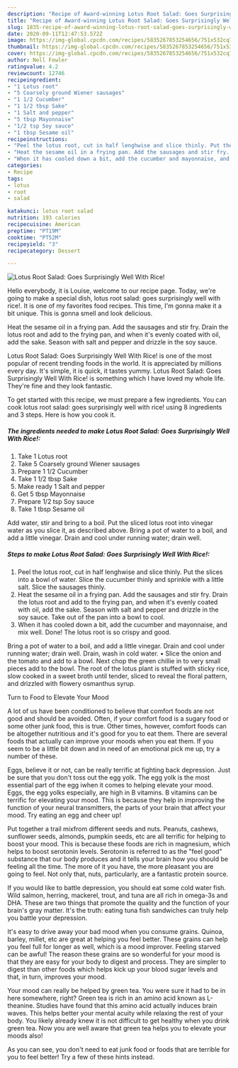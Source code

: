 ```yaml
---
description: "Recipe of Award-winning Lotus Root Salad: Goes Surprisingly Well With Rice!"
title: "Recipe of Award-winning Lotus Root Salad: Goes Surprisingly Well With Rice!"
slug: 1835-recipe-of-award-winning-lotus-root-salad-goes-surprisingly-well-with-rice
date: 2020-09-11T12:47:53.572Z
image: https://img-global.cpcdn.com/recipes/5835267853254656/751x532cq70/lotus-root-salad-goes-surprisingly-well-with-rice-recipe-main-photo.jpg
thumbnail: https://img-global.cpcdn.com/recipes/5835267853254656/751x532cq70/lotus-root-salad-goes-surprisingly-well-with-rice-recipe-main-photo.jpg
cover: https://img-global.cpcdn.com/recipes/5835267853254656/751x532cq70/lotus-root-salad-goes-surprisingly-well-with-rice-recipe-main-photo.jpg
author: Nell Fowler
ratingvalue: 4.2
reviewcount: 12746
recipeingredient:
- "1 Lotus root"
- "5 Coarsely ground Wiener sausages"
- "1 1/2 Cucumber"
- "1 1/2 tbsp Sake"
- "1 Salt and pepper"
- "5 tbsp Mayonnaise"
- "1/2 tsp Soy sauce"
- "1 tbsp Sesame oil"
recipeinstructions:
- "Peel the lotus root, cut in half lenghwise and slice thinly. Put the slices into a bowl of water. Slice the cucumber thinly and sprinkle with a little salt. Slice the sausages thinly."
- "Heat the sesame oil in a frying pan. Add the sausages and stir fry. Drain the lotus root and add to the frying pan, and when it&#39;s evenly coated with oil, add the sake. Season with salt and pepper and drizzle in the soy sauce. Take out of the pan into a bowl to cool."
- "When it has cooled down a bit, add the cucumber and mayonnaise, and mix well. Done! The lotus root is so crispy and good."
categories:
- Recipe
tags:
- lotus
- root
- salad

katakunci: lotus root salad 
nutrition: 193 calories
recipecuisine: American
preptime: "PT19M"
cooktime: "PT52M"
recipeyield: "3"
recipecategory: Dessert

---
```



![Lotus Root Salad: Goes Surprisingly Well With Rice!](https://img-global.cpcdn.com/recipes/5835267853254656/751x532cq70/lotus-root-salad-goes-surprisingly-well-with-rice-recipe-main-photo.jpg)

Hello everybody, it is Louise, welcome to our recipe page. Today, we're going to make a special dish, lotus root salad: goes surprisingly well with rice!. It is one of my favorites food recipes. This time, I'm gonna make it a bit unique. This is gonna smell and look delicious.

Heat the sesame oil in a frying pan. Add the sausages and stir fry. Drain the lotus root and add to the frying pan, and when it&#39;s evenly coated with oil, add the sake. Season with salt and pepper and drizzle in the soy sauce.

Lotus Root Salad: Goes Surprisingly Well With Rice! is one of the most popular of recent trending foods in the world. It is appreciated by millions every day. It's simple, it is quick, it tastes yummy. Lotus Root Salad: Goes Surprisingly Well With Rice! is something which I have loved my whole life. They're fine and they look fantastic.


To get started with this recipe, we must prepare a few ingredients. You can cook lotus root salad: goes surprisingly well with rice! using 8 ingredients and 3 steps. Here is how you cook it.

<!--inarticleads1-->

##### The ingredients needed to make Lotus Root Salad: Goes Surprisingly Well With Rice!:

1. Take 1 Lotus root
1. Take 5 Coarsely ground Wiener sausages
1. Prepare 1 1/2 Cucumber
1. Take 1 1/2 tbsp Sake
1. Make ready 1 Salt and pepper
1. Get 5 tbsp Mayonnaise
1. Prepare 1/2 tsp Soy sauce
1. Take 1 tbsp Sesame oil


Add water, stir and bring to a boil. Put the sliced lotus root into vinegar water as you slice it, as described above. Bring a pot of water to a boil, and add a little vinegar. Drain and cool under running water; drain well. 

<!--inarticleads2-->

##### Steps to make Lotus Root Salad: Goes Surprisingly Well With Rice!:

1. Peel the lotus root, cut in half lenghwise and slice thinly. Put the slices into a bowl of water. Slice the cucumber thinly and sprinkle with a little salt. Slice the sausages thinly.
1. Heat the sesame oil in a frying pan. Add the sausages and stir fry. Drain the lotus root and add to the frying pan, and when it&#39;s evenly coated with oil, add the sake. Season with salt and pepper and drizzle in the soy sauce. Take out of the pan into a bowl to cool.
1. When it has cooled down a bit, add the cucumber and mayonnaise, and mix well. Done! The lotus root is so crispy and good.


Bring a pot of water to a boil, and add a little vinegar. Drain and cool under running water; drain well. Drain, wash in cold water. • Slice the onion and the tomato and add to a bowl. Next chop the green chillie in to very small pieces add to the bowl. The root of the lotus plant is stuffed with sticky rice, slow cooked in a sweet broth until tender, sliced to reveal the floral pattern, and drizzled with flowery osmanthus syrup. 

Turn to Food to Elevate Your Mood


A lot of us have been conditioned to believe that comfort foods are not good and should be avoided. Often, if your comfort food is a sugary food or some other junk food, this is true. Other times, however, comfort foods can be altogether nutritious and it's good for you to eat them. There are several foods that actually can improve your moods when you eat them. If you seem to be a little bit down and in need of an emotional pick me up, try a number of these.

Eggs, believe it or not, can be really terrific at fighting back depression. Just be sure that you don't toss out the egg yolk. The egg yolk is the most essential part of the egg iwhen it comes to helping elevate your mood. Eggs, the egg yolks especially, are high in B vitamins. B vitamins can be terrific for elevating your mood. This is because they help in improving the function of your neural transmitters, the parts of your brain that affect your mood. Try eating an egg and cheer up!

Put together a trail mixfrom different seeds and nuts. Peanuts, cashews, sunflower seeds, almonds, pumpkin seeds, etc are all terrific for helping to boost your mood. This is because these foods are rich in magnesium, which helps to boost serotonin levels. Serotonin is referred to as the "feel good" substance that our body produces and it tells your brain how you should be feeling all the time. The more of it you have, the more pleasant you are going to feel. Not only that, nuts, particularly, are a fantastic protein source.

If you would like to battle depression, you should eat some cold water fish. Wild salmon, herring, mackerel, trout, and tuna are all rich in omega-3s and DHA. These are two things that promote the quality and the function of your brain's gray matter. It's the truth: eating tuna fish sandwiches can truly help you battle your depression. 

It's easy to drive away your bad mood when you consume grains. Quinoa, barley, millet, etc are great at helping you feel better. These grains can help you feel full for longer as well, which is a mood improver. Feeling starved can be awful! The reason these grains are so wonderful for your mood is that they are easy for your body to digest and process. They are simpler to digest than other foods which helps kick up your blood sugar levels and that, in turn, improves your mood.

Your mood can really be helped by green tea. You were sure it had to be in here somewhere, right? Green tea is rich in an amino acid known as L-theanine. Studies have found that this amino acid actually induces brain waves. This helps better your mental acuity while relaxing the rest of your body. You likely already knew it is not difficult to get healthy when you drink green tea. Now you are well aware that green tea helps you to elevate your moods also!

As you can see, you don't need to eat junk food or foods that are terrible for you to feel better! Try  a few  of  these  hints  instead.

